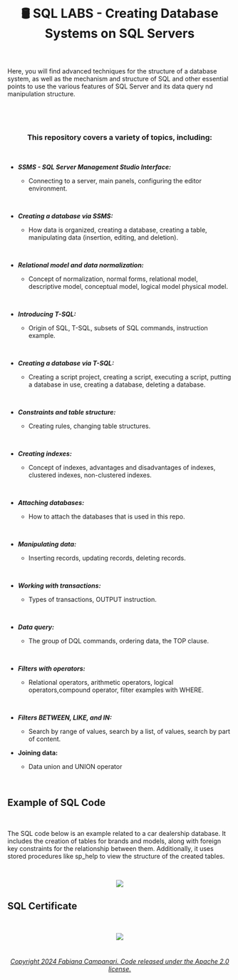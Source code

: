 <br>

# <p align="center"> 🛢️ SQL LABS - Creating Database Systems  on SQL Servers

<br>

Here, you will find advanced techniques for the structure of a database system, as well as the mechanism and structure of SQL  and other essential points to use the various features of SQL Server and its data query nd manipulation structure.

#
<br>

### <p align="center"> **This repository covers a variety of topics, including:**

<br>

- ***SSMS - SQL Server Management Studio Interface:***

    - Connecting to a server, main panels, configuring the editor environment.

<br>

- ***Creating a database via SSMS:***

    - How data is organized, creating a database, creating a table, manipulating data (insertion, editing, and deletion).
 
<br>

- ***Relational model and data normalization:***

    - Concept of normalization, normal forms, relational model, descriptive model, conceptual model, logical model physical model.
 
<br>

- ***Introducing T-SQL:***

    - Origin of SQL, T-SQL, subsets of SQL commands, instruction example.

<br>

  - ***Creating a database via T-SQL:***

     - Creating a script project, creating a script, executing a script, putting a database in use, creating a database, deleting a database.

<br>

- ***Constraints and table structure:***

  - Creating rules, changing table structures.

<br>

- ***Creating indexes:***

  - Concept of indexes, advantages and disadvantages of indexes, clustered indexes, non-clustered indexes.

<br>

- ***Attaching databases:***

  - How to attach the databases that is used in this repo.

<br>

- ***Manipulating data:***

  - Inserting records, updating records, deleting records.
 
<br>

- ***Working with transactions:***

  - Types of transactions, OUTPUT instruction.
 
<br>

 - ***Data query:***

   - The group of DQL commands, ordering data, the TOP clause.

  <br>   

  - ***Filters with operators:***

    - Relational operators, arithmetic operators, logical operators,compound operator, filter examples with WHERE.
   
<br>   
   
- ***Filters BETWEEN, LIKE, and IN:***

  - Search by range of values, search by a list, of values, search by part of content.
 

- **Joining data:**

     - Data union and UNION operator
   








<br>

## Example of SQL Code

<br>

The SQL code below is an example related to a car dealership database. It includes the creation of tables for brands and models, along with foreign key constraints for the relationship between them. Additionally, it uses stored procedures like sp_help to view the structure of the created tables.

<br>


<p align="center">
<img src="https://github.com/FabianaCampanari/SQL_LABS/assets/113218619/069f2147-992e-4183-b997-c23d41530dda"/>

## SQL Certificate

<br>

<p align="center">
<img src="https://github.com/FabianaCampanari/SQL_LABS/assets/113218619/6cc6c6ec-c3a0-45dc-baf8-1ea0f1ca58be" />





#

###### <p align="center"> [Copyright 2024 Fabiana Campanari. Code released under the Apache 2.0 license.](https://github.com/FabianaCampanari/SQL_LABS/blob/5a8f935d961852f4801c868033cbdeb53e003b80/LICENSE)
